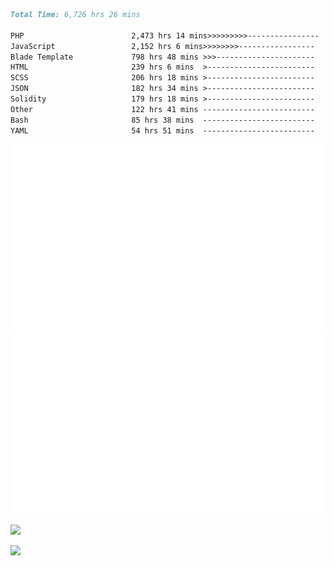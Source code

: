 <!--START_SECTION:waka-->

```markdown
Total Time: 6,726 hrs 26 mins

PHP                        2,473 hrs 14 mins>>>>>>>>>----------------   36.11 %
JavaScript                 2,152 hrs 6 mins>>>>>>>>-----------------   31.42 %
Blade Template             798 hrs 48 mins >>>----------------------   11.66 %
HTML                       239 hrs 6 mins  >------------------------   03.49 %
SCSS                       206 hrs 18 mins >------------------------   03.01 %
JSON                       182 hrs 34 mins >------------------------   02.67 %
Solidity                   179 hrs 18 mins >------------------------   02.62 %
Other                      122 hrs 41 mins -------------------------   01.79 %
Bash                       85 hrs 38 mins  -------------------------   01.25 %
YAML                       54 hrs 51 mins  -------------------------   00.80 %
```

<!--END_SECTION:waka-->

![](https://raw.githubusercontent.com/DrMaxis/github-stats-transparent/output/generated/overview.svg)
![](https://raw.githubusercontent.com/DrMaxis/github-stats-transparent/output/generated/languages.svg)

![](https://git-readme-stats-drmaxis-projects.vercel.app/api?username=drmaxis&show_icons=true&theme=outrun&count_private=true&show=reviews,discussions_started,discussions_answered,prs_merged,prs_merged_percentage&custom_title=2024%20Github%20Rank)
 
<a href="https://count.getloli.com/"><img src="https://count.getloli.com/get/@:maxis-the-alchemist?theme=rule34"></a>
<!-- https://count.getloli.com/get/@alchemist?theme=rule34 -->
<br>
